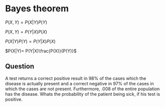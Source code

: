 # Bayes theorem

$P(X,Y) = P(X|Y)P(Y)$

$P(X,Y) = P(Y|X)P(X)$

$P(X|Y)P(Y) = P(Y|X)P(X)$

$P(X|Y)= P(Y|X)\frac{P(X)}{P(Y)}$

## Question

A test returns a correct positive result in 98% of the cases which the disease is actually present and a correct negative in 97% of the cases in which the cases are not present. Furthermore, .008 of the entire population has the disease.
Whats the probability of the patient being sick, if his test is positive.
